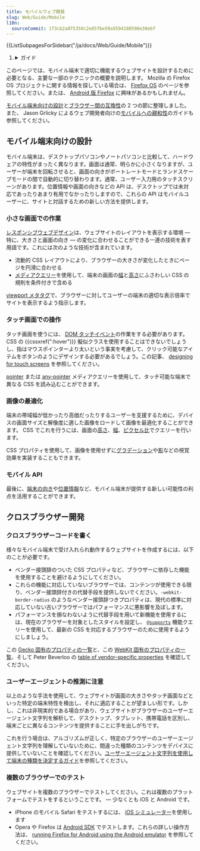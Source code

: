 ```yaml
---
title: モバイルウェブ開発
slug: Web/Guide/Mobile
l10n:
  sourceCommit: 1f3cb2a075350c2e85fbe59a5594180590e30ebf
---
```


<section id="Quick_links">
  {{ListSubpagesForSidebar("/ja/docs/Web/Guide/Mobile")}}
  <ol>
    <li class="toggle">
      <details>
        <summary>ガイド</summary>
        <ol>
          {{ListSubpagesForSidebar("/ja/docs/Web/Guide")}}
        </ol>
      </details>
    </li>
  </ol>
</section>

このページでは、モバイル端末で適切に機能するウェブサイトを設計するために必要となる、主要な一部のテクニックの概要を説明します。 Mozilla の Firefox OS プロジェクトに関する情報を探している場合は、 [Firefox OS](/ja/docs/Mozilla/Firefox_OS) のページを参照してください。または、 [Android 版 Firefox](/ja/docs/Mozilla/Firefox_for_Android) に興味があるかもしれません。

[モバイル端末向けの設計](#designing_for_mobile_devices)と[ブラウザー間の互換性](#cross-browser_development)の 2 つの節に整理しました。また、 Jason Grlicky によるウェブ開発者向けの[モバイルへの親和性](/ja/docs/Web/Guide/Mobile/Mobile-friendliness)のガイドも参照してください。

## モバイル端末向けの設計

モバイル端末は、デスクトップパソコンやノートパソコンと比較して、ハードウェアの特性がまったく異なります。画面は通常、明らかに小さくなりますが、ユーザーが端末を回転させると、画面の向きがポートレートモードとランドスケープモードの間で自動的に切り替わります。通常、ユーザー入力用のタッチスクリーンがあります。位置情報や画面の向きなどの API は、デスクトップでは未対応であったりあまり有用でなかったりしますので、これらの API はモバイルユーザーに、サイトと対話するための新しい方法を提供します。

### 小さな画面での作業

[レスポンシブウェブデザイン](/ja/docs/Learn/CSS/CSS_layout/Responsive_Design)は、ウェブサイトのレイアウトを表示する環境 — 特に、大きさと画面の向き — の変化に合わせることができる一連の技術を表す用語です。これには次のような技術が含まれています。

- 流動的 CSS レイアウトにより、ブラウザーの大きさが変化したときにページを円滑に合わせる
- [メディアクエリー](/ja/docs/Web/CSS/Media_Queries)を使用して、端末の画面の[幅](/ja/docs/Web/CSS/@media/width)と[高さ](/ja/docs/Web/CSS/@media/height)にふさわしい CSS の規則を条件付きで含める

[viewport メタタグ](/ja/docs/Learn/CSS/CSS_layout/Responsive_Design#the_viewport_meta_tag)で、ブラウザーに対してユーザーの端末の適切な表示倍率でサイトを表示するよう指示します。

### タッチ画面での操作

タッチ画面を使うには、 [DOM タッチイベント](/ja/docs/Web/API/Touch_events)の作業をする必要があります。 CSS の {{cssxref(":hover")}} 擬似クラスを使用することはできないでしょうし、指はマウスポインターより太いという事実を考慮して、クリック可能なアイテムをボタンのようにデザインする必要があるでしょう。この記事、 [designing for touch screens](https://web.archive.org/web/20150520130912/http://www.whatcreative.co.uk/blog/tips/designing-for-touch-screen/) を参照してください。

[pointer](/ja/docs/Web/CSS/@media/pointer) または [any-pointer](/ja/docs/Web/CSS/@media/any-pointer) メディアクエリーを使用して、タッチ可能な端末で異なる CSS を読み込むことができます。

### 画像の最適化

端末の帯域幅が低かったり高価だったりするユーザーを支援するために、デバイスの画面サイズと解像度に適した画像をロードして画像を最適化することができます。 CSS でこれを行うには、画面の[高さ](/ja/docs/Web/CSS/@media/height)、[幅](/ja/docs/Web/CSS/@media/width)、[ピクセル比](/ja/docs/Web/CSS/@media/resolution)でクエリーを行います。

CSS プロパティを使用して、画像を使用せずに[グラデーション](/ja/docs/Web/CSS/CSS_Images/Using_CSS_gradients)や[影](/ja/docs/Web/CSS/box-shadow)などの視覚効果を実装することもできます。

### モバイル API

最後に、[端末の向き](/ja/docs/Web/API/Device_orientation_events/Detecting_device_orientation)や[位置情報](/ja/docs/Web/API/Geolocation_API)など、モバイル端末が提供する新しい可能性の利点を活用することができます。

## クロスブラウザー開発

### クロスブラウザーコードを書く

様々なモバイル端末で受け入れられ動作するウェブサイトを作成するには、以下のことが必要です。

- ベンダー接頭辞のついた CSS プロパティなど、ブラウザーに依存した機能を使用することを避けるようにしてください。
- これらの機能に対応していないブラウザーでは、コンテンツが使用できる限り、ベンダー接頭辞付きの代替手段を提供しないでください。`-webkit-border-radius` のようなベンダー接頭辞つきプロパティは、現代の標準に対応していない古いブラウザーではパフォーマンスに悪影響を及ぼします。
- パフォーマンスを損なわないように代替手段を用いて新機能を使用するには、現在のブラウザーを対象としたスタイルを設定し、 [`@supports`](/ja/docs/Web/CSS/@supports) 機能クエリーを使用して、最新の CSS を対応するブラウザーのために使用するようにしましょう。

この [Gecko 固有のプロパティの一覧](/ja/docs/Web/CSS/Mozilla_Extensions)と、この [WebKit 固有のプロパティの一覧](/ja/docs/Web/CSS/WebKit_Extensions)、そして Peter Beverloo の [table of vendor-specific properties](https://peter.sh/experiments/vendor-prefixed-css-property-overview/) を確認してください。

### ユーザーエージェントの推測に注意

以上のような手法を使用して、ウェブサイトが画面の大きさやタッチ画面などといった特定の端末特性を検出し、それに適応することが望ましい形です。しかし、これは非現実的である場合があり、ウェブサイトがブラウザーのユーザーエージェント文字列を解析して、デスクトップ、タブレット、携帯電話を区別し、端末ごとに異なるコンテンツを提供することに手を出しがちです。

これを行う場合は、アルゴリズムが正しく、特定のブラウザーのユーザーエージェント文字列を理解していないために、間違った種類のコンテンツをデバイスに提供していないことを確認してください。[ユーザーエージェント文字列を使用して端末の種類を決定するガイド](/ja/docs/Web/HTTP/Browser_detection_using_the_user_agent#モバイルか、タブレットか、デスクトップか)を参照してください。

### 複数のブラウザーでのテスト

ウェブサイトを複数のブラウザーでテストしてください。これは複数のプラットフォームでテストをするということです。 — 少なくとも iOS と Android です。

- iPhone のモバイル Safari をテストするには、 [iOS シミュレーター](https://developer.apple.com/devcenter/ios/index.action)を使用します
- Opera や Firefox は [Android SDK](https://developer.android.com/studio#command-tools) でテストします。これらの詳しい操作方法は、 [running Firefox for Android using the Android emulator](https://wiki.mozilla.org/Mobile/Fennec/Android/Emulator) を参照してください。
